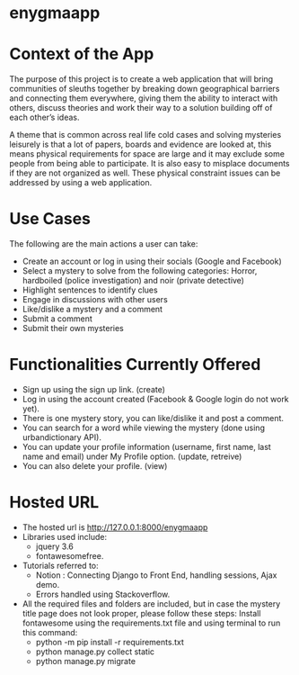 # enygmaapp

# Context of the App
The purpose of this project is to create a web application that will bring communities of sleuths together by breaking down geographical barriers and connecting them everywhere, giving them the ability to interact with others, discuss theories and work their way to a solution building off of each other’s ideas. 

A theme that is common across real life cold cases and solving mysteries leisurely is that a lot of papers, boards and evidence are looked at, this means physical requirements for space are large and it may exclude some people from being able to participate. It is also easy to misplace documents if they are not organized as well. These physical constraint issues can be addressed by using a web application.

# Use Cases
The following are the main actions a user can take:
- Create an account or log in using their socials (Google and Facebook)
-	Select a mystery to solve from the following categories: Horror, hardboiled (police investigation) and noir (private detective)
-	Highlight sentences to identify clues
-	Engage in discussions with other users
-	Like/dislike a mystery and a comment
-	Submit a comment
- Submit their own mysteries


# Functionalities Currently Offered
- Sign up using the sign up link. (create)
- Log in using the account created (Facebook & Google login do not work yet).
- There is one mystery story, you can like/dislike it and post a comment.
- You can search for a word while viewing the mystery (done using urbandictionary API).
- You can update your profile information (username, first name, last name and email) under My Profile option. (update, retreive)
- You can also delete your profile. (view)
 
# Hosted URL
- The hosted url is http://127.0.0.1:8000/enygmaapp
- Libraries used include: 
  - jquery 3.6
  - fontawesomefree. 
- Tutorials referred to: 
  - Notion : Connecting Django to Front End, handling sessions, Ajax demo. 
  - Errors handled using Stackoverflow.
-	All the required files and folders are included, but in case the mystery title page does not look proper, please follow these steps:
	Install fontawesome using the requirements.txt file and using terminal to run this command: 
	- python -m pip install -r requirements.txt
	- python manage.py collect static
	- python manage.py migrate
